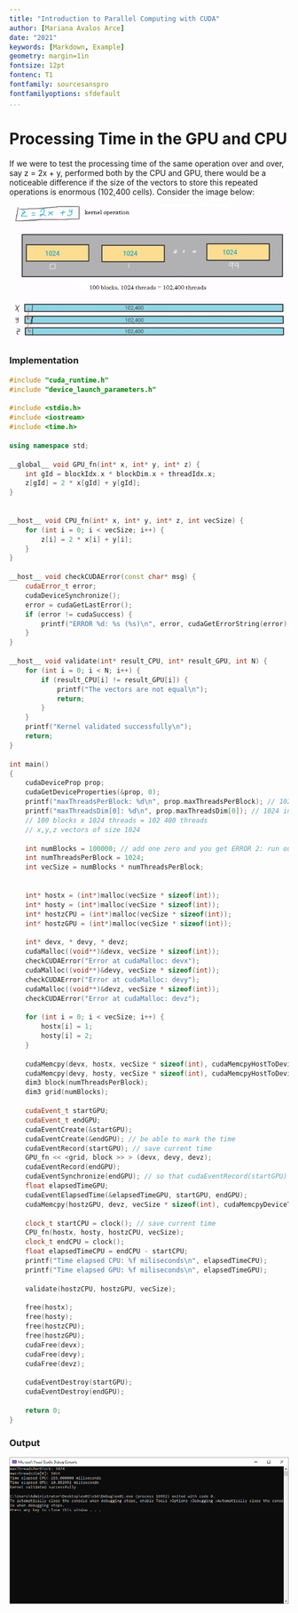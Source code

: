 ```yaml
---
title: "Introduction to Parallel Computing with CUDA"
author: [Mariana Avalos Arce]
date: "2021"
keywords: [Markdown, Example]
geometry: margin=1in
fontsize: 12pt
fontenc: T1
fontfamily: sourcesanspro  
fontfamilyoptions: sfdefault
...
```


# Processing Time in the GPU and CPU

If we were to test the processing time of the same operation over and over, say z = 2x + y, performed both by the CPU and GPU, there would be a noticeable difference if the size of the vectors to store this repeated operations is enormous (102,400 cells). Consider the image below:

![img](res/1.png)

### Implementation

```c++
#include "cuda_runtime.h"
#include "device_launch_parameters.h"

#include <stdio.h>
#include <iostream>
#include <time.h>

using namespace std;

__global__ void GPU_fn(int* x, int* y, int* z) {
	int gId = blockIdx.x * blockDim.x + threadIdx.x;
	z[gId] = 2 * x[gId] + y[gId];
}


__host__ void CPU_fn(int* x, int* y, int* z, int vecSize) {
	for (int i = 0; i < vecSize; i++) {
		z[i] = 2 * x[i] + y[i];
	}
}

__host__ void checkCUDAError(const char* msg) {
	cudaError_t error;
	cudaDeviceSynchronize();
	error = cudaGetLastError();
	if (error != cudaSuccess) {
		printf("ERROR %d: %s (%s)\n", error, cudaGetErrorString(error), msg);
	}
}

__host__ void validate(int* result_CPU, int* result_GPU, int N) {
	for (int i = 0; i < N; i++) {
		if (result_CPU[i] != result_GPU[i]) {
			printf("The vectors are not equal\n");
			return;
		}
	}
	printf("Kernel validated successfully\n");
	return;
}

int main()
{
	cudaDeviceProp prop;
	cudaGetDeviceProperties(&prop, 0);
	printf("maxThreadsPerBlock: %d\n", prop.maxThreadsPerBlock); // 1024 in all its block dimension
	printf("maxThreadsDim[0]: %d\n", prop.maxThreadsDim[0]); // 1024 in a block's x dim
	// 100 blocks x 1024 threads = 102 400 threads
	// x,y,z vectors of size 1024

	int numBlocks = 100000; // add one zero and you get ERROR 2: run out of global memory
	int numThreadsPerBlock = 1024;
	int vecSize = numBlocks * numThreadsPerBlock;


	int* hostx = (int*)malloc(vecSize * sizeof(int));
	int* hosty = (int*)malloc(vecSize * sizeof(int));
	int* hostzCPU = (int*)malloc(vecSize * sizeof(int));
	int* hostzGPU = (int*)malloc(vecSize * sizeof(int));

	int* devx, * devy, * devz;
	cudaMalloc((void**)&devx, vecSize * sizeof(int));
	checkCUDAError("Error at cudaMalloc: devx");
	cudaMalloc((void**)&devy, vecSize * sizeof(int));
	checkCUDAError("Error at cudaMalloc: devy");
	cudaMalloc((void**)&devz, vecSize * sizeof(int));
	checkCUDAError("Error at cudaMalloc: devz");

	for (int i = 0; i < vecSize; i++) {
		hostx[i] = 1;
		hosty[i] = 2;
	}

	cudaMemcpy(devx, hostx, vecSize * sizeof(int), cudaMemcpyHostToDevice);
	cudaMemcpy(devy, hosty, vecSize * sizeof(int), cudaMemcpyHostToDevice);
	dim3 block(numThreadsPerBlock);
	dim3 grid(numBlocks);

	cudaEvent_t startGPU;
	cudaEvent_t endGPU;
	cudaEventCreate(&startGPU);
	cudaEventCreate(&endGPU); // be able to mark the time
	cudaEventRecord(startGPU); // save current time
	GPU_fn << <grid, block >> > (devx, devy, devz);
	cudaEventRecord(endGPU);
	cudaEventSynchronize(endGPU); // so that cudaEventRecord(startGPU) and cudaEventSynchronize(endGPU) are not done at the same time
	float elapsedTimeGPU;
	cudaEventElapsedTime(&elapsedTimeGPU, startGPU, endGPU);
	cudaMemcpy(hostzGPU, devz, vecSize * sizeof(int), cudaMemcpyDeviceToHost);

	clock_t startCPU = clock(); // save current time
	CPU_fn(hostx, hosty, hostzCPU, vecSize);
	clock_t endCPU = clock();
	float elapsedTimeCPU = endCPU - startCPU;
	printf("Time elapsed CPU: %f miliseconds\n", elapsedTimeCPU);
	printf("Time elapsed GPU: %f miliseconds\n", elapsedTimeGPU);

	validate(hostzCPU, hostzGPU, vecSize);

	free(hostx);
	free(hosty);
	free(hostzCPU);
	free(hostzGPU);
	cudaFree(devx);
	cudaFree(devy);
	cudaFree(devz);

	cudaEventDestroy(startGPU);
	cudaEventDestroy(endGPU);

	return 0;
}
```

### Output

![img](https://github.com/the-other-mariana/parallel-computing-cuda/blob/master/10272021/out-ex01.png?raw=true)